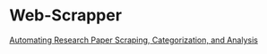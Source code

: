 # Web-Scrapper
[Automating Research Paper Scraping, Categorization, and Analysis](https://github.com/UsmanBinTariq98/Web-Scrapper/blob/main/Scrapper/Automating%20Research%20Paper%20Scraping%2C%20Categorization%2C%20and%20Analysis%20with%20Python%20%26%20AI.pdf)
